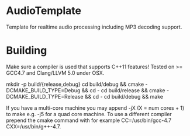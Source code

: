 AudioTemplate
=============

Template for realtime audio processing including MP3 decoding support.

Building
========

Make sure a compiler is used that supports C++11 features! Tested on >= GCC4.7 and Clang/LLVM 5.0 under OSX.

mkdir -p build/{release,debug}
cd build/debug && cmake -DCMAKE_BUILD_TYPE=Debug && cd -
cd build/release && cmake -DCMAKE_BUILD_TYPE=Release && cd -
cd build/debug && make

If you have a multi-core machine you may append -jX (X = num cores + 1) to make e.g. -j5 for a quad core machine.
To use a different compiler prepend the cmake command with for example CC=/usr/bin/gcc-4.7 CXX=/usr/bin/g++-4.7.
